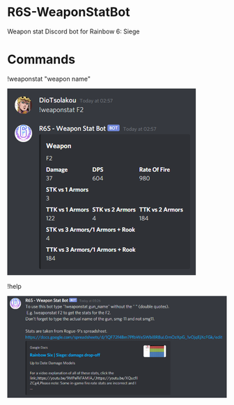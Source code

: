 # R6S-WeaponStatBot
Weapon stat Discord bot for Rainbow 6: Siege

# Commands
!weaponstat "weapon name"

![alt text](readme_pic.png)

!help

![alt text](help_pic.png)
